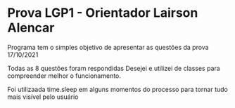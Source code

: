 # Prova LGP1 - Orientador Lairson Alencar

Programa tem o simples objetivo de apresentar as questões da prova 17/10/2021

Todas as 8 questões foram respondidas
Desejei e utilizei de classes para compreender melhor o funcionamento.

Foi utilizaada time.sleep em alguns momentos do processo para tornar tudo mais visível pelo usuário

